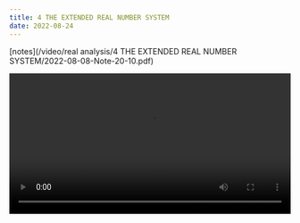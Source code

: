 ```yaml
---
title: 4 THE EXTENDED REAL NUMBER SYSTEM
date: 2022-08-24
---
```


<!-- [notes](/video/real analysis/3 R/2022-08-12-Note-13-13.pdf) -->
[notes](/video/real analysis/4 THE EXTENDED REAL NUMBER SYSTEM/2022-08-08-Note-20-10.pdf)

 <video width ="100%" controls>
  <source src="/video/real analysis/4 THE EXTENDED REAL NUMBER SYSTEM/2022-08-15 12-50-36.mp4" type="video/mp4">
Your browser does not support the video tag.
</video> 